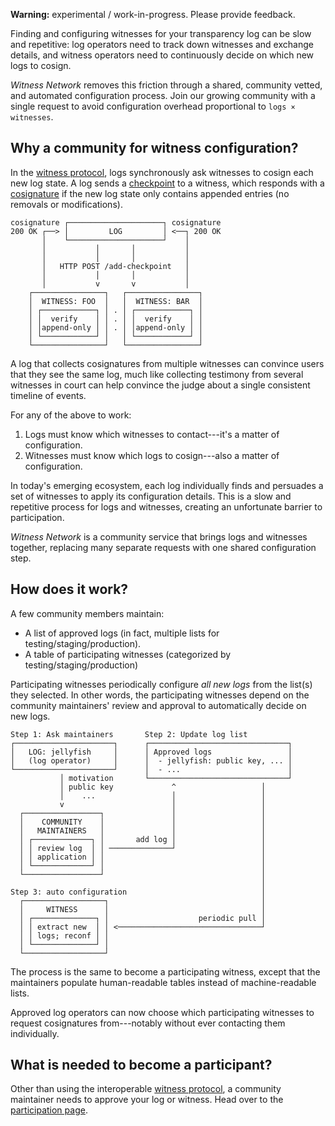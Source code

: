**Warning:** experimental / work-in-progress.  Please provide feedback.

Finding and configuring witnesses for your transparency log can be slow and
repetitive: log operators need to track down witnesses and exchange details, and
witness operators need to continuously decide on which new logs to cosign.

*Witness Network* removes this friction through a shared, community
vetted, and automated configuration process.  Join our growing community with a
single request to avoid configuration overhead proportional to `logs ×
witnesses`.

## Why a community for witness configuration?

In the [witness protocol][wp], logs synchronously ask witnesses to cosign each
new log state.  A log sends a [checkpoint][cp] to a witness, which responds with
a [cosignature][cs] if the new log state only contains appended entries (no
removals or modifications).

    cosignature ┌─────────────────────┐ cosignature
    200 OK ┌──> │         LOG         │ <──┐ 200 OK
           │    └─────────────────────┘    │
           │           │       │           │
           │           │       │           │
           │   HTTP POST /add-checkpoint   │
           │           │       │           │
           │           v       v           │
        ┌────────────────┐   ┌────────────────┐
        │  WITNESS: FOO  │   │  WITNESS: BAR  │
        │ ┌────────────┐ │ . │ ┌────────────┐ │
        │ │  verify    │ │ . │ │  verify    │ │
        │ │append-only │ │ . │ │append-only │ │
        │ └────────────┘ │   │ └────────────┘ │
        └────────────────┘   └────────────────┘

A log that collects cosignatures from multiple witnesses can convince users that
they see the same log, much like collecting testimony from several witnesses in
court can help convince the judge about a single consistent timeline of events.

For any of the above to work:

  1. Logs must know which witnesses to contact---it's a matter of configuration.
  2. Witnesses must know which logs to cosign---also a matter of configuration.

In today's emerging ecosystem, each log individually finds and persuades a set
of witnesses to apply its configuration details.  This is a slow and repetitive
process for logs and witnesses, creating an unfortunate barrier to
participation.

*Witness Network* is a community service that brings logs and witnesses
together, replacing many separate requests with one shared configuration step.

[wp]: https://C2SP.org/tlog-witness
[cp]: https://C2SP.org/tlog-checkpoint
[cs]: https://C2SP.org/tlog-cosignature

## How does it work?

A few community members maintain:

  - A list of approved logs (in fact, multiple lists for
    testing/staging/production).
  - A table of participating witnesses (categorized by
    testing/staging/production)

Participating witnesses periodically configure *all new logs* from the list(s)
they selected.  In other words, the participating witnesses depend on the
community maintainers' review and approval to automatically decide on new logs.

    Step 1: Ask maintainers       Step 2: Update log list
    ┌──────────────────────┐      ┌───────────────────────────────┐
    │   LOG: jellyfish     │      │ Approved logs                 │
    │   (log operator)     │      │  - jellyfish: public key, ... │
    └──────────────────────┘      │  - ...                        │
               │ motivation       └───────────────────────────────┘
               │ public key             ^                   │
               │    ...                 │                   │
               v                        │                   │
      ┌─────────────────┐               │                   │
      │    COMMUNITY    │               │                   │
      │   MAINTAINERS   │               │                   │
      │ ┌─────────────┐ │       add log │                   │
      │ │ review log  │ │ ──────────────┘                   │
      │ │ application │ │                                   │
      │ └─────────────┘ │                                   │
      └─────────────────┘                                   │
                                                            │
    Step 3: auto configuration                              │
      ┌──────────────────┐                                  │
      │     WITNESS      │                                  │
      │ ┌──────────────┐ │                    periodic pull │
      │ │ extract new  │ │ <────────────────────────────────┘
      │ │ logs; reconf │ │
      │ └──────────────┘ │
      └──────────────────┘

The process is the same to become a participating witness, except that the
maintainers populate human-readable tables instead of machine-readable lists.

Approved log operators can now choose which participating witnesses to request
cosignatures from---notably without ever contacting them individually.

## What is needed to become a participant?

Other than using the interoperable [witness protocol][wp], a community
maintainer needs to approve your log or witness.  Head over to the
[participation page][pp].

[pp]: ./participate
